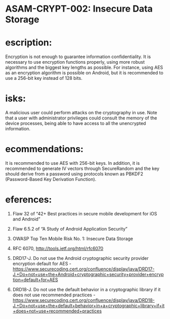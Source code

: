 
# ASAM-CRYPT-002: Insecure Data Storage

#  escription:
Encryption is not enough to guarantee information confidentiality. It is necessary to use encryption functions properly, using more robust algorithms and the biggest key lengths as possible. For instance, using AES as an encryption algorithm is possible on Android, but it is recommended to use a 256-bit key instead of 128 bits.

#  isks:
A malicious user could perform attacks on the cryptography in use. Note that a user with administrator privileges could consult the memory of the device processes, being able to have access to all the unencrypted information.

#  ecommendations:
It is recommended to use AES with 256-bit keys. In addition, it is recommended to generate IV vectors through SecureRandom and the key should derive from a password using protocols known as PBKDF2 (Password-Based Key Derivation Function).

#  eferences:
1. Flaw 32 of “42+ Best practices in secure mobile development for iOS and Android”

2. Flaw 6.5.2 of “A Study of Android Application Security”

3. OWASP Top Ten Mobile Risk No. 1: Insecure Data Storage

4. RFC 6070, http://tools.ietf.org/html/rfc6070

5. DRD17-J. Do not use the Android cryptographic security provider encryption default for AES - https://www.securecoding.cert.org/confluence/display/java/DRD17-J.+Do+not+use+the+Android+cryptographic+security+provider+encryption+default+for+AES

6. DRD18-J. Do not use the default behavior in a cryptographic library if it does not use recommended practices - https://www.securecoding.cert.org/confluence/display/java/DRD18-J.+Do+not+use+the+default+behavior+in+a+cryptographic+library+if+it+does+not+use+recommended+practices
